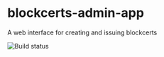 # blockcerts-admin-app
A web interface for creating and issuing blockcerts

![Build status](https://codebuild.us-east-1.amazonaws.com/badges?uuid=eyJlbmNyeXB0ZWREYXRhIjoiVHI0MHR1UWR5MktsZ2pMcUJqemU1L0FFM0U2ZjlXcXQwSUJvcFUvRkh5S1JnRGVlSnJWbllEckx3NmdrNnoxUHNHZldFV2ordStEOWRmQzYxNE5tN3pZPSIsIml2UGFyYW1ldGVyU3BlYyI6IkJqSzRlbDlXcmZvOWhOZmwiLCJtYXRlcmlhbFNldFNlcmlhbCI6MX0%3D&branch=master)
